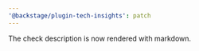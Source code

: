 ```yaml
---
'@backstage/plugin-tech-insights': patch
---
```


The check description is now rendered with markdown.
